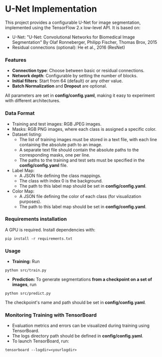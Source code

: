 # U-Net Implementation
This project provides a configurable U-Net for image segmentation, implemented using the TensorFlow 2.x low-level API. It is based on:

- U-Net: "U-Net: Convolutional Networks for Biomedical Image Segmentation" By Olaf Ronneberger, Philipp Fischer, Thomas Brox, 2015
- Residual connections (optional): He et al., 2016 (ResNet)

### Features

- **Connection type**: Choose between basic or residual connections.
- **Network depth**: Configurable by setting the number of blocks.
- **Initial filters**: Start from 64 (default) or any other value.
- **Batch Normalization** and **Dropout** are optional.

All parameters are set in **config/config.yaml**, making it easy to experiment with different architectures.

### Data Format

- Training and test images: RGB JPEG images.
- Masks: RGB PNG images, where each class is assigned a specific color.
- Dataset listing:
    - The list of training images must be stored in a text file, with each line containing the absolute path to an image.
    - A separate text file should contain the absolute paths to the corresponding masks, one per line.
    - The paths to the training and test sets must be specified in the **config/config.yaml** file.
- Label Map:
    - A JSON file defining the class mappings.
    - The class with index 0 is the background.
    - The path to this label map should be set in **config/config.yaml**.
- Color Map:
    - A JSON file defining the color of each class (for visualization purposes).
    - The path to this label map should be set in **config/config.yaml**.

### Requirements installation

A GPU is required. Install dependencies with:
```
pip install -r requirements.txt
```
### Usage

- **Training:** Run 
```
python src/train.py
```
- **Prediction:** To generate segmentations **from a checkpoint on a set of images**, run 
```
python src/predict.py
``` 
The checkpoint's name and path should be set in **config/config.yaml**.

### Monitoring Training with TensorBoard

- Evaluation metrics and errors can be visualized during training using TensorBoard.
- The logs directory path should be defined in **config/config.yaml**.
- To launch TensorBoard, run:
```
tensorboard --logdir=<yourlogdir>
```